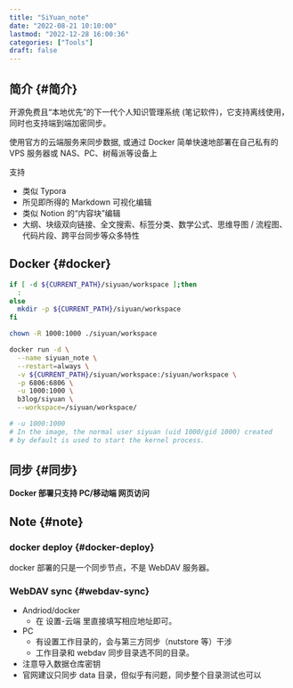 ```yaml
---
title: "SiYuan_note"
date: "2022-08-21 10:10:00"
lastmod: "2022-12-28 16:00:36"
categories: ["Tools"]
draft: false
---
```


## 简介 {#简介}

开源免费且“本地优先”的下一代个人知识管理系统 (笔记软件)，它支持离线使用，同时也支持端到端加密同步。

使用官方的云端服务来同步数据, 或通过 Docker 简单快速地部署在自己私有的 VPS 服务器或 NAS、PC、树莓派等设备上

支持

-   类似 Typora
-   所见即所得的 Markdown 可视化编辑
-   类似 Notion 的“内容块”编辑
-   大纲、块级双向链接、全文搜索、标签分类、数学公式、思维导图 / 流程图、代码片段、跨平台同步等众多特性


## Docker {#docker}

```bash
if [ -d ${CURRENT_PATH}/siyuan/workspace ];then
  :
else
  mkdir -p ${CURRENT_PATH}/siyuan/workspace
fi

chown -R 1000:1000 ./siyuan/workspace

docker run -d \
  --name siyuan_note \
  --restart=always \
  -v ${CURRENT_PATH}/siyuan/workspace:/siyuan/workspace \
  -p 6806:6806 \
  -u 1000:1000 \
  b3log/siyuan \
  --workspace=/siyuan/workspace/

# -u 1000:1000
# In the image, the normal user siyuan (uid 1000/gid 1000) created
# by default is used to start the kernel process.
```


## 同步 {#同步}

**Docker 部署只支持 PC/移动端 网页访问**


## Note {#note}


### docker deploy {#docker-deploy}

docker 部署的只是一个同步节点，不是 WebDAV 服务器。


### WebDAV sync {#webdav-sync}

-   Andriod/docker
    -   在 设置-云端 里直接填写相应地址即可。
-   PC
    -   有设置工作目录的，会与第三方同步（nutstore 等）干涉
    -   工作目录和 webdav 同步目录选不同的目录。
-   注意导入数据仓库密钥
-   官网建议只同步 data 目录，但似乎有问题，同步整个目录测试也可以